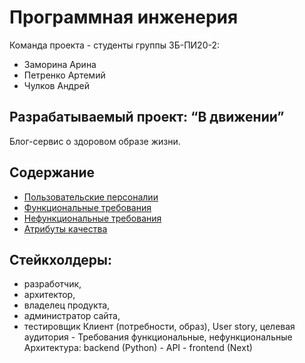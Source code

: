 # Программная инженерия
Команда проекта - студенты группы ЗБ-ПИ20-2:
- Заморина Арина
- Петренко Артемий
- Чулков Андрей
## Разрабатываемый проект: “В движении”
Блог-сервис о здоровом образе жизни.
## Содержание
- [Пользовательские персоналии](</Personalities.md>)
- [Функциональные требования](</FunctionalRequirements.md>)
- [Нефункциональные требования](</NotFunctionalRequirements.md>)
- [Атрибуты качества](</QualityAttributes.md>) 
## Стейкхолдеры:
- разработчик,
- архитектор,
- владелец продукта,
- администратор сайта,
- тестировщик
Клиент (потребности, образ), User story, целевая аудитория - 
Требования функциональные, нефункциональные
Архитектура:
backend (Python) - API - frontend (Next)

